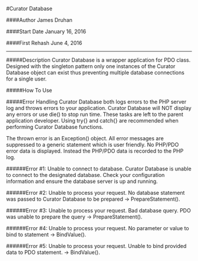 #Curator Database

####Author
James Druhan

####Start Date
January 16, 2016

####First Rehash
June 4, 2016

---

#####Description
Curator Database is a wrapper application for PDO class. Designed with the singleton pattern only one instances of the Curator Database object can exist thus preventing multiple database connections for a single user.

#####How To Use

#####Error Handling
Curator Database both logs errors to the PHP server log and throws errors to your application. Curator Database will NOT display any errors or use die() to stop run time. These tasks are left to the parent application developer. Using try{} and catch{} are recommended when performing Curator Database functions.

The thrown error is an Exception() object. All error messages are suppressed to a generic statement which is user friendly. No PHP/PDO error data is displayed. Instead the PHP/PDO data is recorded to the PHP log.

######Error \#1: Unable to connect to database.
Curator Database is unable to connect to the designated database. Check your configuration information and ensure the database server is up and running.

######Error \#2: Unable to process your request.
No database statement was passed to Curator Database to be prepared -> PrepareStatement().

######Error \#3: Unable to process your request.
Bad database query. PDO was unable to prepare the query -> PrepareStatement().

######Error \#4: Unable to process your request.
No parameter or value to bind to statement -> BindValue().

######Error \#5: Unable to process your request.
Unable to bind provided data to PDO statement. -> BindValue().
